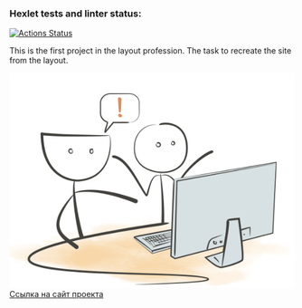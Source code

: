 ### Hexlet tests and linter status:
[![Actions Status](https://github.com/pdasya/layout-designer-project-58/workflows/hexlet-check/badge.svg)](https://github.com/pdasya/layout-designer-project-58/actions)

This is the first project in the layout profession. The task to recreate the site from the layout.

![Логотип проекта](/src/images/1.png)
[Ссылка на сайт проекта](https://hexlet-designer-project-lvl1-pdasya.surge.sh/)

